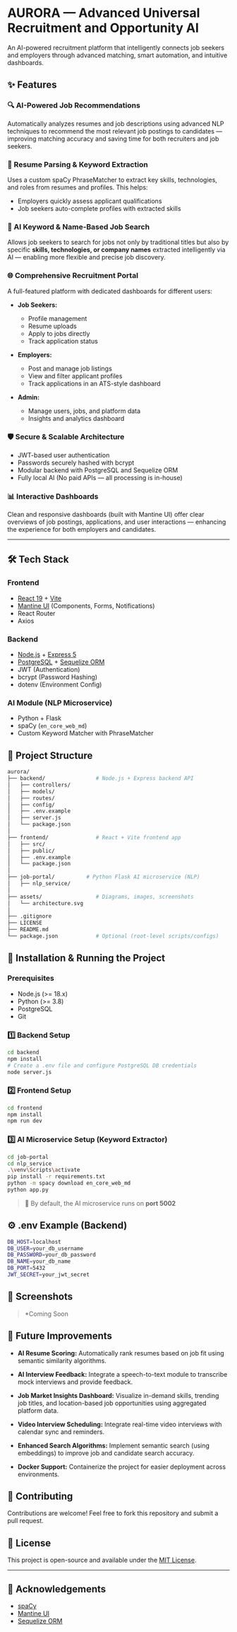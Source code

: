 # AURORA — Advanced Universal Recruitment and Opportunity AI

An AI-powered recruitment platform that intelligently connects job seekers and employers through advanced matching, smart automation, and intuitive dashboards.

## ✨ Features

### 🔍 AI-Powered Job Recommendations

Automatically analyzes resumes and job descriptions using advanced NLP techniques to recommend the most relevant job postings to candidates — improving matching accuracy and saving time for both recruiters and job seekers.

### 📝 Resume Parsing & Keyword Extraction

Uses a custom spaCy PhraseMatcher to extract key skills, technologies, and roles from resumes and profiles. This helps:

* Employers quickly assess applicant qualifications
* Job seekers auto-complete profiles with extracted skills

### 🔑 AI Keyword & Name-Based Job Search

Allows job seekers to search for jobs not only by traditional titles but also by specific **skills, technologies, or company names** extracted intelligently via AI — enabling more flexible and precise job discovery.

### 🌐 Comprehensive Recruitment Portal

A full-featured platform with dedicated dashboards for different users:

* **Job Seekers:**

  * Profile management
  * Resume uploads
  * Apply to jobs directly
  * Track application status

* **Employers:**

  * Post and manage job listings
  * View and filter applicant profiles
  * Track applications in an ATS-style dashboard

* **Admin:**

  * Manage users, jobs, and platform data
  * Insights and analytics dashboard

### 🛡️ Secure & Scalable Architecture

* JWT-based user authentication
* Passwords securely hashed with bcrypt
* Modular backend with PostgreSQL and Sequelize ORM
* Fully local AI (No paid APIs — all processing is in-house)

### 📊 Interactive Dashboards

Clean and responsive dashboards (built with Mantine UI) offer clear overviews of job postings, applications, and user interactions — enhancing the experience for both employers and candidates.

---

## 🛠️ Tech Stack

### Frontend

* [React 19](https://react.dev/) + [Vite](https://vitejs.dev/)
* [Mantine UI](https://mantine.dev/) (Components, Forms, Notifications)
* React Router
* Axios

### Backend

* [Node.js](https://nodejs.org/) + [Express 5](https://expressjs.com/)
* [PostgreSQL](https://www.postgresql.org/) + [Sequelize ORM](https://sequelize.org/)
* JWT (Authentication)
* bcrypt (Password Hashing)
* dotenv (Environment Config)

### AI Module (NLP Microservice)

* Python + Flask
* spaCy (`en_core_web_md`)
* Custom Keyword Matcher with PhraseMatcher

## 📂 Project Structure

```bash
aurora/
├── backend/                # Node.js + Express backend API
│   ├── controllers/
│   ├── models/
│   ├── routes/
│   ├── config/
│   ├── .env.example
│   ├── server.js
│   └── package.json
│
├── frontend/               # React + Vite frontend app
│   ├── src/
│   ├── public/
│   ├── .env.example
│   └── package.json
│
├── job-portal/          # Python Flask AI microservice (NLP)
│   ├── nlp_service/
│
├── assets/                 # Diagrams, images, screenshots
│   └── architecture.svg
│
├── .gitignore
├── LICENSE
├── README.md
└── package.json            # Optional (root-level scripts/configs)
```

## 🚀 Installation & Running the Project

### Prerequisites

* Node.js (>= 18.x)
* Python (>= 3.8)
* PostgreSQL
* Git

### 1️⃣ Backend Setup

```bash
cd backend
npm install
# Create a .env file and configure PostgreSQL DB credentials
node server.js
```

### 2️⃣ Frontend Setup

```bash
cd frontend
npm install
npm run dev
```

### 3️⃣ AI Microservice Setup (Keyword Extractor)

```bash
cd job-portal
cd nlp_service
.\venv\Scripts\activate
pip install -r requirements.txt
python -m spacy download en_core_web_md
python app.py
```

> 📝 By default, the AI microservice runs on **port 5002**

## ⚙️ .env Example (Backend)

```bash
DB_HOST=localhost
DB_USER=your_db_username
DB_PASSWORD=your_db_password
DB_NAME=your_db_name
DB_PORT=5432
JWT_SECRET=your_jwt_secret
```

## 📸 Screenshots

> *Coming Soon

## 🌱 Future Improvements

* **AI Resume Scoring:** Automatically rank resumes based on job fit using semantic similarity algorithms.

* **AI Interview Feedback:** Integrate a speech-to-text module to transcribe mock interviews and provide feedback.

* **Job Market Insights Dashboard:** Visualize in-demand skills, trending job titles, and location-based job opportunities using aggregated platform data.

* **Video Interview Scheduling:** Integrate real-time video interviews with calendar sync and reminders.

* **Enhanced Search Algorithms:** Implement semantic search (using embeddings) to improve job and candidate search accuracy.

* **Docker Support:** Containerize the project for easier deployment across environments.

## 🤝 Contributing

Contributions are welcome! Feel free to fork this repository and submit a pull request.

## 📄 License

This project is open-source and available under the [MIT License](LICENSE).

---

## 🙌 Acknowledgements

* [spaCy](https://spacy.io/)
* [Mantine UI](https://mantine.dev/)
* [Sequelize ORM](https://sequelize.org/)
